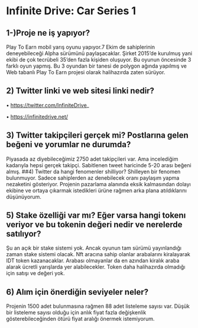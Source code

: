 # Infinite Drive: Car Series 1

## 1-)Proje ne iş yapıyor?
Play To Earn mobil yarış oyunu yapıyor.7 Ekim de sahiplerinin deneyebileceği Alpha sürümünü paylaşacaklar.
Şirket 2015’de kurulmuş yani ekibi de çok tecrübeli 35’den fazla kişiden oluşuyor.
Bu oyunun öncesinde 3 farklı oyun yapmış. Bu 3 oyundan bir tanesi de polygon ağında yapılmış ve Web tabanlı Play To Earn projesi olarak halihazırda zaten sürüyor.

## 2)	Twitter linki ve web sitesi linki nedir?

 •	https://twitter.com/InfiniteDrive_
 
 •	https://infinitedrive.net/
## 3)	Twitter takipçileri gerçek mi? Postlarına gelen beğeni ve yorumlar ne durumda?
Piyasada az diyebileceğimiz 2750 adet takipçileri var. Ama incelediğim kadarıyla hepsi gerçek takipçi. Sabitlenen tweet haricinde 5-20 arası beğeni almış.
##4)	Twitter da hangi fenomenler shilliyor?
 Shilleyen bir fenomen bulunmuyor. Sadece sahiplerden az denebilecek oranı paylaşım yapma nezaketini gösteriyor. Projenin pazarlama alanında eksik kalmasından dolayı ekibine ve ortaya çıkarmak istedikleri ürüne rağmen arka plana atıldıklarını düşünüyorum.
## 5)	Stake özelliği var mı? Eğer varsa hangi tokenı veriyor ve bu tokenin değeri nedir ve nerelerde satılıyor?
Şu an açık bir stake sistemi yok. Ancak oyunun tam sürümü yayınlandığı zaman stake sistemi olacak. Nft aracına sahip olanlar arabalarını kiralayarak IDT token kazanacaklar. Arabası olmayanlar da en azından kiralık araba alarak ücretli yarışlarda yer alabilecekler. Token daha halihazırda olmadığı için satışı ve değeri yok.
## 6)	Alım için önerdiğin seviyeler neler?
Projenin 1500 adet bulunmasına rağmen 88 adet listeleme sayısı var. Düşük bir listeleme sayısı olduğu için anlık fiyat fazla değişkenlik gösterebileceğinden ötürü fiyat aralığı önermek istemiyorum.
